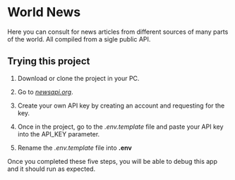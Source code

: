 # World News

Here you can consult for news articles from different sources of many parts of the world. All compiled from a sigle public API.

## Trying this project

1. Download or clone the project in your PC.

2. Go to *[newsapi.org](https://www.newsapi.org)*.

3. Create your own API key by creating an account and requesting for the key.

4. Once in the project, go to the *.env.template* file and paste your API key into the API_KEY parameter.

5. Rename the *.env.template* file into **.env**

Once you completed these five steps, you will be able to debug this app and it should run as expected.
